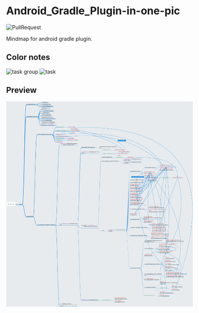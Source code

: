 # Android_Gradle_Plugin-in-one-pic

![PullRequest](https://img.shields.io/badge/PRs-welcome-brightgreen.svg)  

Mindmap for android gradle plugin.

## Color notes

![task group](https://img.shields.io/badge/%233C913B-task%20group-3C913B.svg) ![task](https://img.shields.io/badge/%23D9252E-task-D9252E.svg) 


## Preview

![Preview](https://github.com/chenenyu/android_gradle_plugin-in-one-pic/blob/master/agp%20in%20one%20pic.png)

